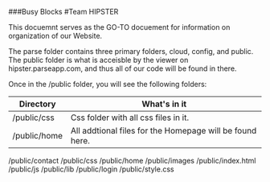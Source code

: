 ###Busy Blocks
#Team HIPSTER

This docuemnt serves as the GO-TO docuement for information on organization of our Website.

The parse folder contains three primary folders, cloud, config, and public. The public folder is what is acceisble by the viewer on hipster.parseapp.com, and thus all of our code will be found in there.

Once in the /public folder, you will see the following folders:
	
| Directory  | What's in it |
| ------------- | ------------- |
| /public/css  | Css folder with all css files in it.  |
| /public/home  | All addtional files for the Homepage will be found here.  |


/public/contact
/public/css
/public/home
/public/images
/public/index.html
/public/js
/public/lib
/public/login
/public/style.css